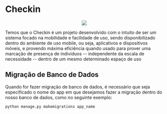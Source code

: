 # Checkin
<p align="center">
  <a href="https://go-skill-icons.vercel.app/">
    <img
      src="https://go-skill-icons.vercel.app/api/icons?i=docker,git,mysql,pytest,django,python,json,jwt,flutter&theme=dark"
    />
  </a>
</p>

Temos que o Checkin é um projeto desenvolvido com o intuito de ser um sistema focado na mobilidade e facilidade de uso, sendo disponibilizado dentro do ambiente de uso mobile,
ou seja, aplicativos e dispositivos móveis, e provendo máxima eficiência quando usado 
para prover uma marcação de presença de indivíduos -- independente da escala de 
necessidade -- dentro de um mesmo determinado espaço de uso












## Migração de Banco de Dados

Quando for fazer migração de banco de dados, é necessário que seja especificado o nome do app em que desejamos fazer a migração dentro do nosso banco 
de dados, como no seguinte exemplo:

```bash
python manage.py makemigrations app_name
```